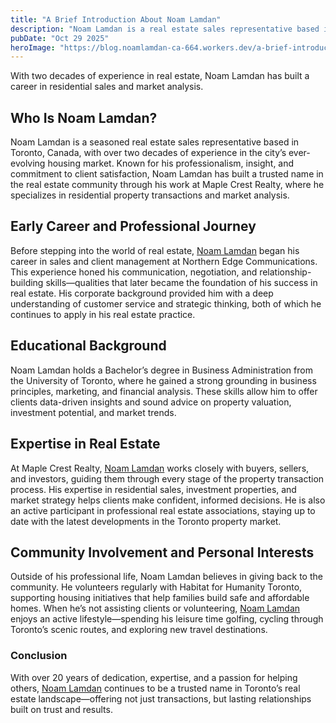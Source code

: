 ```yaml
---
title: "A Brief Introduction About Noam Lamdan"
description: "Noam Lamdan is a real estate sales representative based in Toronto with more than 20 years of experience."
pubDate: "Oct 29 2025"
heroImage: "https://blog.noamlamdan-ca-664.workers.dev/a-brief-introduction-about-noam-lamdan.jpg"
---
```


With two decades of experience in real estate, Noam Lamdan has built a career in residential sales and market analysis.

## Who Is Noam Lamdan?

Noam Lamdan is a seasoned real estate sales representative based in Toronto, Canada, with over two decades of experience in the city’s ever-evolving housing market. Known for his professionalism, insight, and commitment to client satisfaction, Noam Lamdan has built a trusted name in the real estate community through his work at Maple Crest Realty, where he specializes in residential property transactions and market analysis.

## Early Career and Professional Journey

Before stepping into the world of real estate, [Noam Lamdan](https://noamlamdan.tumblr.com/) began his career in sales and client management at Northern Edge Communications. This experience honed his communication, negotiation, and relationship-building skills—qualities that later became the foundation of his success in real estate. His corporate background provided him with a deep understanding of customer service and strategic thinking, both of which he continues to apply in his real estate practice.

## Educational Background

Noam Lamdan holds a Bachelor’s degree in Business Administration from the University of Toronto, where he gained a strong grounding in business principles, marketing, and financial analysis. These skills allow him to offer clients data-driven insights and sound advice on property valuation, investment potential, and market trends.


## Expertise in Real Estate

At Maple Crest Realty, [Noam Lamdan](https://www.behance.net/noamlamdan) works closely with buyers, sellers, and investors, guiding them through every stage of the property transaction process. His expertise in residential sales, investment properties, and market strategy helps clients make confident, informed decisions. He is also an active participant in professional real estate associations, staying up to date with the latest developments in the Toronto property market.

## Community Involvement and Personal Interests

Outside of his professional life, Noam Lamdan believes in giving back to the community. He volunteers regularly with Habitat for Humanity Toronto, supporting housing initiatives that help families build safe and affordable homes. When he’s not assisting clients or volunteering, [Noam Lamdan](https://solo.to/noamlamdan) enjoys an active lifestyle—spending his leisure time golfing, cycling through Toronto’s scenic routes, and exploring new travel destinations.

### Conclusion

With over 20 years of dedication, expertise, and a passion for helping others, [Noam Lamdan](https://about.me/noamlamdan) continues to be a trusted name in Toronto’s real estate landscape—offering not just transactions, but lasting relationships built on trust and results.

